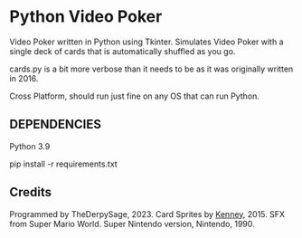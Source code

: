 # Python Video Poker

Video Poker written in Python using Tkinter.
Simulates Video Poker with a single deck of cards that is automatically shuffled as you go.

cards.py is a bit more verbose than it needs to be as it was originally written in 2016.

Cross Platform, should run just fine on any OS that can run Python.

## DEPENDENCIES

Python 3.9

pip install -r requirements.txt

## Credits

Programmed by TheDerpySage, 2023.
Card Sprites by [Kenney](https://www.kenney.nl/), 2015.
SFX from Super Mario World. Super Nintendo version, Nintendo, 1990.
